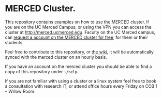 # MERCED Cluster. 

This repository contains examples on how to use the MERCED cluster. If you are
on the UC Merced Campus, or using the VPN you can access the cluster at
http://merced.ucmerced.edu. Faculty on the UC Merced campus, can [request a
account on the MERCED cluster for
free](https://it.ucmerced.edu/content/merced-cluster-new-user-account), for them
or their students.

Feel free to contribute to this repository, or [the wiki](https://github.com/ucmerced/merced-cluster/wiki), it will be automatically synced with the merced cluster on an hourly basis. 

If you have an account on the merced cluster you should be able to find a copy
of this repository under `~/help`.

If you are not familiar with using a cluster or a linux system feel free to book a consultation with research IT, or attend office hours every Friday on COB 1 – Willow Room
